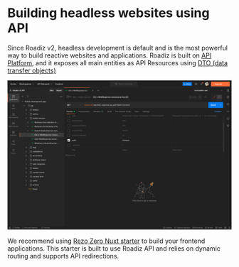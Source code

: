 # Building headless websites using API

Since Roadiz v2, headless development is default and is the most powerful way to build reactive websites and applications.
Roadiz is built on [API Platform](https://api-platform.com/), and it exposes all main entities as API Resources using [DTO (data transfer objects)](https://api-platform.com/docs/core/dto/#using-data-transfer-objects-dtos)

![image](./img/postman.png)

We recommend using [Rezo Zero Nuxt starter](https://github.com/rezozero/nuxt-starter) to build your frontend applications. This starter is built to use Roadiz API and relies on dynamic routing and supports API redirections.
